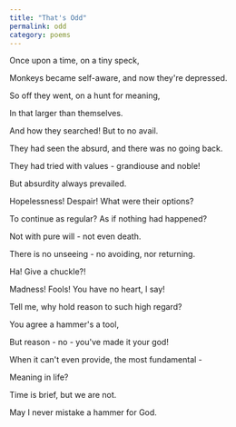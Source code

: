 ```yaml
---
title: "That's Odd"
permalink: odd
category: poems
---
```


Once upon a time, on a tiny speck,

Monkeys became self-aware, and now they're depressed.

So off they went, on a hunt for meaning,

In that larger than themselves.

And how they searched! But to no avail.

They had seen the absurd, and there was no going back.

They had tried with values - grandiouse and noble!

But absurdity always prevailed.

Hopelessness! Despair! What were their options?

To continue as regular? As if nothing had happened?

Not with pure will - not even death.

There is no unseeing - no avoiding, nor returning.

Ha! Give a chuckle?!

Madness! Fools! You have no heart, I say!

Tell me, why hold reason to such high regard?

You agree a hammer's a tool,

But reason - no - you've made it your god!

When it can't even provide, the most fundamental -

Meaning in life?

Time is brief, but we are not.

May I never mistake a hammer for God.
